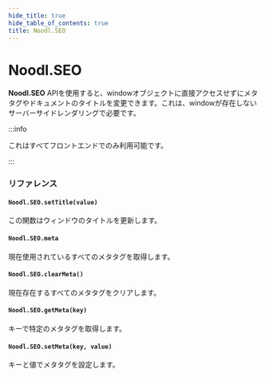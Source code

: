 ```yaml
---
hide_title: true
hide_table_of_contents: true
title: Noodl.SEO
---
```


# Noodl.SEO

**Noodl.SEO** APIを使用すると、windowオブジェクトに直接アクセスせずにメタタグやドキュメントのタイトルを変更できます。これは、windowが存在しないサーバーサイドレンダリングで必要です。

:::info

これはすべてフロントエンドでのみ利用可能です。

:::

### リファレンス

#### **`Noodl.SEO.setTitle(value)`**  
この関数はウィンドウのタイトルを更新します。

#### **`Noodl.SEO.meta`**  
現在使用されているすべてのメタタグを取得します。

#### **`Noodl.SEO.clearMeta()`**  
現在存在するすべてのメタタグをクリアします。

#### **`Noodl.SEO.getMeta(key)`**  
キーで特定のメタタグを取得します。

#### **`Noodl.SEO.setMeta(key, value)`**  
キーと値でメタタグを設定します。